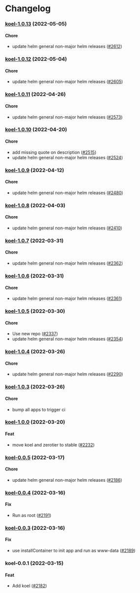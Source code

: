 # Changelog<br>


<a name="koel-1.0.13"></a>
### [koel-1.0.13](https://github.com/truecharts/apps/compare/koel-1.0.12...koel-1.0.13) (2022-05-05)

#### Chore

* update helm general non-major helm releases ([#2612](https://github.com/truecharts/apps/issues/2612))



<a name="koel-1.0.12"></a>
### [koel-1.0.12](https://github.com/truecharts/apps/compare/koel-1.0.11...koel-1.0.12) (2022-05-04)

#### Chore

* update helm general non-major helm releases ([#2605](https://github.com/truecharts/apps/issues/2605))



<a name="koel-1.0.11"></a>
### [koel-1.0.11](https://github.com/truecharts/apps/compare/koel-1.0.10...koel-1.0.11) (2022-04-26)

#### Chore

* update helm general non-major helm releases ([#2573](https://github.com/truecharts/apps/issues/2573))



<a name="koel-1.0.10"></a>
### [koel-1.0.10](https://github.com/truecharts/apps/compare/koel-1.0.9...koel-1.0.10) (2022-04-20)

#### Chore

* add missing quote on description ([#2515](https://github.com/truecharts/apps/issues/2515))
* update helm general non-major helm releases ([#2524](https://github.com/truecharts/apps/issues/2524))



<a name="koel-1.0.9"></a>
### [koel-1.0.9](https://github.com/truecharts/apps/compare/koel-1.0.8...koel-1.0.9) (2022-04-12)

#### Chore

* update helm general non-major helm releases ([#2480](https://github.com/truecharts/apps/issues/2480))



<a name="koel-1.0.8"></a>
### [koel-1.0.8](https://github.com/truecharts/apps/compare/koel-1.0.7...koel-1.0.8) (2022-04-03)

#### Chore

* update helm general non-major helm releases ([#2410](https://github.com/truecharts/apps/issues/2410))



<a name="koel-1.0.7"></a>
### [koel-1.0.7](https://github.com/truecharts/apps/compare/koel-1.0.6...koel-1.0.7) (2022-03-31)

#### Chore

* update helm general non-major helm releases ([#2362](https://github.com/truecharts/apps/issues/2362))



<a name="koel-1.0.6"></a>
### [koel-1.0.6](https://github.com/truecharts/apps/compare/koel-1.0.5...koel-1.0.6) (2022-03-31)

#### Chore

* update helm general non-major helm releases ([#2361](https://github.com/truecharts/apps/issues/2361))



<a name="koel-1.0.5"></a>
### [koel-1.0.5](https://github.com/truecharts/apps/compare/koel-1.0.4...koel-1.0.5) (2022-03-30)

#### Chore

* Use new repo ([#2337](https://github.com/truecharts/apps/issues/2337))
* update helm general non-major helm releases ([#2354](https://github.com/truecharts/apps/issues/2354))



<a name="koel-1.0.4"></a>
### [koel-1.0.4](https://github.com/truecharts/apps/compare/koel-1.0.3...koel-1.0.4) (2022-03-26)

#### Chore

* update helm general non-major helm releases ([#2290](https://github.com/truecharts/apps/issues/2290))



<a name="koel-1.0.3"></a>
### [koel-1.0.3](https://github.com/truecharts/apps/compare/koel-1.0.2...koel-1.0.3) (2022-03-26)

#### Chore

* bump all apps to trigger ci



<a name="koel-1.0.0"></a>
### [koel-1.0.0](https://github.com/truecharts/apps/compare/koel-0.0.6...koel-1.0.0) (2022-03-20)

#### Feat

* move koel and zerotier to stable ([#2232](https://github.com/truecharts/apps/issues/2232))



<a name="koel-0.0.5"></a>
### [koel-0.0.5](https://github.com/truecharts/apps/compare/koel-0.0.4...koel-0.0.5) (2022-03-17)

#### Chore

* update helm general non-major helm releases ([#2186](https://github.com/truecharts/apps/issues/2186))



<a name="koel-0.0.4"></a>
### [koel-0.0.4](https://github.com/truecharts/apps/compare/koel-0.0.3...koel-0.0.4) (2022-03-16)

#### Fix

* Run as root ([#2191](https://github.com/truecharts/apps/issues/2191))



<a name="koel-0.0.3"></a>
### [koel-0.0.3](https://github.com/truecharts/apps/compare/koel-0.0.1...koel-0.0.3) (2022-03-16)

#### Fix

* use installContainer to init app and run as www-data ([#2189](https://github.com/truecharts/apps/issues/2189))



<a name="koel-0.0.1"></a>
### koel-0.0.1 (2022-03-15)

#### Feat

* Add koel ([#2182](https://github.com/truecharts/apps/issues/2182))
